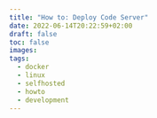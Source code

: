 ```yaml
---
title: "How to: Deploy Code Server"
date: 2022-06-14T20:22:59+02:00
draft: false
toc: false
images:
tags:
  - docker
  - linux
  - selfhosted
  - howto
  - development
---
```


